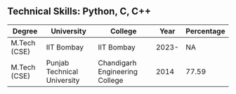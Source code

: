 ## Technical Skills: Python,  C, C++

| Degree | University | College | Year | Percentage |
|--------|------------|---------|------|------------|
| M.Tech (CSE) | IIT Bombay | IIT Bombay| 2023- | NA      |
| M.Tech (CSE) | Punjab Technical University | Chandigarh Engineering College | 2014 | 77.59      |
